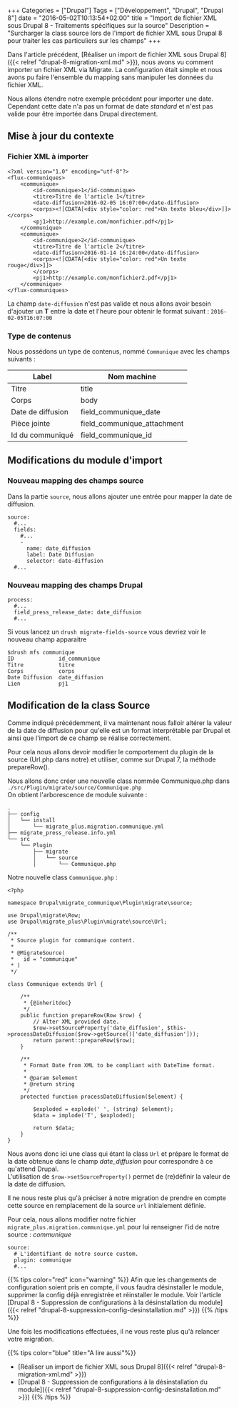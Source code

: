 +++
Categories = ["Drupal"]
Tags = ["Développement", "Drupal", "Drupal 8"]
date = "2016-05-02T10:13:54+02:00"
title = "Import de fichier XML sous Drupal 8 - Traitements spécifiques sur la source"
Description = "Surcharger la class source lors de l'import de fichier XML sous Drupal 8 pour traiter les cas particuliers sur les champs"
+++

Dans l'article précédent, [Réaliser un import de fichier XML sous Drupal 8]({{< relref "drupal-8-migration-xml.md" >}}), nous avons vu comment importer un fichier XML via Migrate.
La configuration était simple et nous avons pu faire l'ensemble du mapping sans manipuler les données du fichier XML.

Nous allons étendre notre exemple précédent pour importer une date.  
Cependant cette date n'a pas un format de date *standard* et n'est pas valide pour être importée dans Drupal directement.

## Mise à jour du contexte

### Fichier XML à importer

```
<?xml version="1.0" encoding="utf-8"?>
<flux-communiques>
    <communique>
        <id-communique>1</id-communique>
        <titre>Titre de l'article 1</titre>
        <date-diffusion>2016-02-05 16:07:00</date-diffusion>
        <corps><![CDATA[<div style="color: red">Un texte bleu</div>]]></corps>
        <pj1>http://example.com/monfichier.pdf</pj1>
    </communique>
    <communique>
        <id-communique>2</id-communique>
        <titre>Titre de l'article 2</titre>
        <date-diffusion>2016-01-14 16:24:00</date-diffusion>
        <corps><![CDATA[<div style="color: red">Un texte rouge</div>]]>
        </corps>
        <pj1>http://example.com/monfichier2.pdf</pj1>
    </communique>
</flux-communiques>
```

La champ `date-diffusion` n'est pas valide et nous allons avoir besoin d'ajouter un **T** entre la date et l'heure pour obtenir le format suivant : `2016-02-05T16:07:00`

### Type de contenus

Nous possédons un type de contenus, nommé `Communique` avec les champs suivants :

|Label|Nom machine|
|---|---|
|Titre|title|
|Corps|body|
|Date de diffusion|field_communique_date|
|Pièce jointe|field_communique_attachment|
|Id du communiqué|field_communique_id|

## Modifications du module d'import

### Nouveau mapping des champs source

Dans la partie `source`, nous allons ajouter une entrée pour mapper la date de diffusion.

```
source:
  #...
  fields:
    #...
    -
      name: date_diffusion
      label: Date Diffusion
      selector: date-diffusion
  #...
```

### Nouveau mapping des champs Drupal

```
process:
  #...
  field_press_release_date: date_diffusion
  #...
```

Si vous lancez un `drush migrate-fields-source` vous devriez voir le nouveau champ apparaitre

```
$drush mfs communique
ID              id_communique  
Titre           titre          
Corps           corps          
Date Diffusion  date_diffusion
Lien            pj1
```

## Modification de la class Source

Comme indiqué précédemment, il va maintenant nous falloir altérer la valeur de la date de diffusion pour qu'elle est un format interprétable par Drupal et ainsi que l'import de ce champ se réalise correctement.

Pour cela nous allons devoir modifier le comportement du plugin de la source (Url.php dans notre) et utiliser, comme sur Drupal 7, la méthode prepareRow().

Nous allons donc créer une nouvelle class nommée Communique.php dans `./src/Plugin/migrate/source/Communique.php`  
On obtient l'arborescence de module suivante :

```
.
├── config
│   └── install
│       └── migrate_plus.migration.communique.yml
├── migrate_press_release.info.yml
└── src
    └── Plugin
        ├── migrate
        │   └── source
        │       └── Communique.php
```

Notre nouvelle class `Communique.php` :

```
<?php

namespace Drupal\migrate_communique\Plugin\migrate\source;

use Drupal\migrate\Row;
use Drupal\migrate_plus\Plugin\migrate\source\Url;

/**
 * Source plugin for communique content.
 *
 * @MigrateSource(
 *   id = "communique"
 * )
 */

class Communique extends Url {

    /**
     * {@inheritdoc}
     */
    public function prepareRow(Row $row) {
        // Alter XML provided date.
        $row->setSourceProperty('date_diffusion', $this->processDateDiffusion($row->getSource()['date_diffusion']));
        return parent::prepareRow($row);
    }

    /**
     * Format Date from XML to be compliant with DateTime format.
     *
     * @param $element
     * @return string
     */
    protected function processDateDiffusion($element) {

        $exploded = explode(' ', (string) $element);
        $data = implode('T', $exploded);

        return $data;
    }
}
```

Nous avons donc ici une class qui étant la class `Url` et prépare le format de la date obtenue dans le champ *date_diffusion* pour correspondre à ce qu'attend Drupal.  
L'utilisation de `$row->setSourceProperty()` permet de (re)définir  la valeur de la date de diffusion.

Il ne nous reste plus qu'à préciser à notre migration de prendre en compte cette source en remplacement de la source `url` initialement définie.

Pour cela, nous allons modifier notre fichier `migrate_plus.migration.communique.yml` pour lui renseigner l'id de notre source : *communique*

```
source:
  # L'identifiant de notre source custom.
  plugin: communique
  #...
```

{{% tips color="red" icon="warning" %}}
Afin que les changements de configuration soient pris en compte, il vous faudra désinstaller le module, supprimer la config déjà enregistrée et réinstaller le module.
Voir l'article [Drupal 8 - Suppression de configurations à la désinstallation du module]({{< relref "drupal-8-suppression-config-desinstallation.md" >}})
{{% /tips %}}

Une fois les modifications effectuées, il ne vous reste plus qu'à relancer votre migration.


{{% tips color="blue" title="A lire aussi"%}}
* [Réaliser un import de fichier XML sous Drupal 8]({{< relref "drupal-8-migration-xml.md" >}})
* [Drupal 8 - Suppression de configurations à la désinstallation du module]({{< relref "drupal-8-suppression-config-desinstallation.md" >}})
{{% /tips %}}
